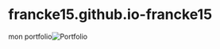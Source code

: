 # francke15.github.io-francke15
mon portfolio![Portfolio ](https://github.com/user-attachments/assets/99777ddf-d696-4e0b-8af0-688e7690c46c)
